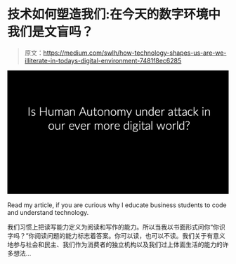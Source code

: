 # 技术如何塑造我们:在今天的数字环境中我们是文盲吗？

> 原文：<https://medium.com/swlh/how-technology-shapes-us-are-we-illiterate-in-todays-digital-environment-7481f8ec6285>

![](img/0c129d692f0b7e60fb89cf3c3866f234.png)

Read my article, if you are curious why I educate business students to code and understand technology.

我们习惯上把读写能力定义为阅读和写作的能力。所以当我以书面形式问你“你识字吗？”你阅读问题的能力标志着答案。你可以读，也可以不读。我们关于有意义地参与社会和民主、我们作为消费者的独立机构以及我们过上体面生活的能力的许多想法…